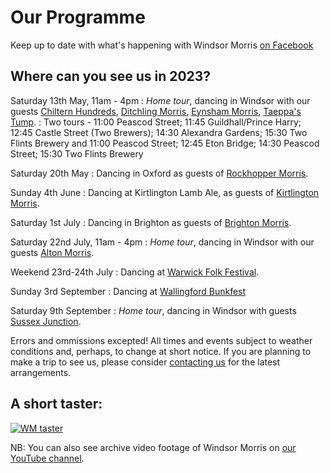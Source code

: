 
Our Programme
=============

Keep up to date with what's happening with Windsor Morris 
<a href='https://www.facebook.com/windsormorrisdancers'>on Facebook<span class="stack fab fa-facebook-square"></span></a>


Where can you see us in 2023?
-----------------------------

Saturday 13th May, 11am - 4pm
: _Home tour_, dancing in Windsor with our guests [Chiltern Hundreds](http://www.chilternhundredsmorris.co.uk/), 
[Ditchling Morris](https://www.ditchlingmorris.org/),
[Eynsham Morris](https://eynshammorris.org.uk/), [Taeppa's Tump](https://www.taeppastump.co.uk/).
: Two tours - 11:00 Peascod Street; 11:45 Guildhall/Prince Harry; 12:45 Castle Street (Two Brewers); 14:30 Alexandra Gardens; 15:30 Two Flints Brewery
and 11:00 Peascod Street; 12:45 Eton Bridge; 14:30 Peascod Street; 15:30 Two Flints Brewery

Saturday 20th May
: Dancing in Oxford as guests of [Rockhopper Morris](https://rockhopper.halfgip.com/).

Sunday 4th June
: Dancing at Kirtlington Lamb Ale, as guests of [Kirtlington Morris](https://kirtlington-morris.org.uk/).

Saturday 1st July
: Dancing in Brighton as guests of [Brighton Morris](https://brightonmorris.co.uk/).

Saturday 22nd July, 11am - 4pm
: _Home tour_, dancing in Windsor with our guests [Alton Morris](https://altonmorris.co.uk/).

Weekend 23rd-24th July
: Dancing at [Warwick Folk Festival](https://www.warwickfolkfestival.co.uk/).

Sunday 3rd September
: Dancing at [Wallingford Bunkfest](http://www.bunkfest.co.uk/)

Saturday 9th September
: _Home tour_, dancing in Windsor with guests [Sussex Junction](https://www.facebook.com/sussexjunctionmorris/).

Errors and ommissions excepted!  All times and events subject to weather conditions and, perhaps, to change at short notice. If you are planning to make a trip to see us, please consider [contacting us](contact.html) for the latest arrangements.

A short taster:
---------------
[![WM taster](/img/VideoThumbnail.jpg)](https://youtu.be/W5OXl4YUy-0 "WM taster")

NB: You can also see archive video footage of Windsor Morris on 
[our YouTube channel](https://www.youtube.com/channel/UCDRc8_V3YiwodSQXTxM__Lw).

